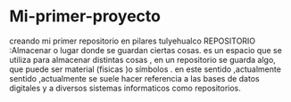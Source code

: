 # Mi-primer-proyecto
creando mi primer repositorio en pilares tulyehualco
REPOSITORIO :Almacenar o lugar donde se guardan ciertas cosas. es un espacio que se utiliza para almacenar distintas cosas , en un repositorio se guarda algo, que puede ser material (fisicas )o símbolos . 
en este sentido ,actualmente sentido ,actualmente se suele hacer referencia a las bases de datos digitales y a diversos sistemas informaticos como repositorios.
